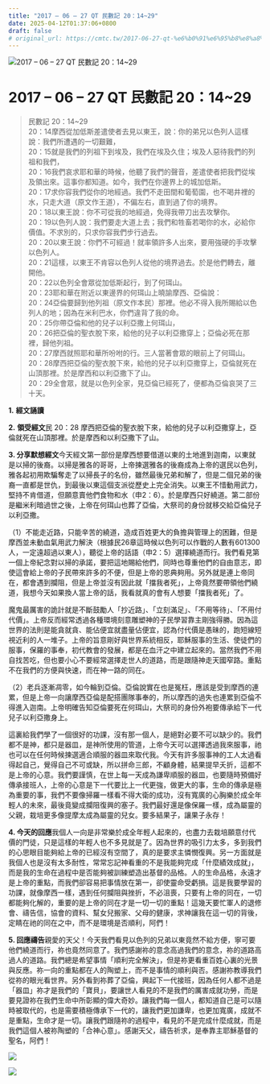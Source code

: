 ```yaml
---
title: "2017 – 06 – 27 QT 民數記 20：14~29"
date: 2025-04-12T01:37:06+0800
draft: false
# original_url: https://cmtc.tw/2017-06-27-qt-%e6%b0%91%e6%95%b8%e8%a8%98-20%ef%bc%9a1429
---
```


![2017 – 06 – 27 QT 民數記 20：14~29](/images/qt.jpg   "2017 – 06 – 27 QT 民數記 20：14~29")

# 2017 – 06 – 27 QT 民數記 20：14~29

> 民數記 20：14~29  
> 20：14摩西從加低斯差遣使者去見以東王，說：你的弟兄以色列人這樣說：我們所遭遇的一切艱難，  
> 20：15就是我們的列祖下到埃及，我們在埃及久住；埃及人惡待我們的列祖和我們，  
> 20：16我們哀求耶和華的時候，他聽了我們的聲音，差遣使者把我們從埃及領出來。這事你都知道。如今，我們在你邊界上的城加低斯。  
> 20：17求你容我們從你的地經過。我們不走田間和葡萄園，也不喝井裡的水，只走大道（原文作王道），不偏左右，直到過了你的境界。  
> 20：18以東王說：你不可從我的地經過，免得我帶刀出去攻擊你。  
> 20：19以色列人說：我們要走大道上去；我們和牲畜若喝你的水，必給你價值。不求別的，只求你容我們步行過去。  
> 20：20以東王說：你們不可經過！就率領許多人出來，要用強硬的手攻擊以色列人。  
> 20：21這樣，以東王不肯容以色列人從他的境界過去。於是他們轉去，離開他。  
> 20：22以色列全會眾從加低斯起行，到了何珥山。  
> 20：23耶和華在附近以東邊界的何珥山上曉諭摩西、亞倫說：  
> 20：24亞倫要歸到他列祖（原文作本民）那裡。他必不得入我所賜給以色列人的地；因為在米利巴水，你們違背了我的命。  
> 20：25你帶亞倫和他的兒子以利亞撒上何珥山，  
> 20：26把亞倫的聖衣脫下來，給他的兒子以利亞撒穿上；亞倫必死在那裡，歸他列祖。  
> 20：27摩西就照耶和華所吩咐的行。三人當著會眾的眼前上了何珥山。  
> 20：28摩西把亞倫的聖衣脫下來，給他的兒子以利亞撒穿上，亞倫就死在山頂那裡。於是摩西和以利亞撒下了山。  
> 20：29全會眾，就是以色列全家，見亞倫已經死了，便都為亞倫哀哭了三十天。

**1.** **經文誦讀**

**2.** **領受經文**民 20：28 摩西把亞倫的聖衣脫下來，給他的兒子以利亞撒穿上，亞倫就死在山頂那裡。於是摩西和以利亞撒下了山。

**3. 分享默想經文**今天經文第一部份是摩西想要借道以東的土地進到迦南，以東就是以掃的後裔。以掃是雅各的哥哥，上帝揀選雅各的後裔成為上帝的選民以色列，雅各起初用欺騙奪走了以掃長子的名份，雖然最後兄弟和解了，但是二個兄弟的後裔一直都是世仇，到最後以東這個支派從歷史上完全消失。以東王不惜動用武力，堅持不肯借道，但願意賣他們食物和水（申2：6）。於是摩西只好繞道。第二部份是繼米利暗過世之後，上帝在何珥山也葬了亞倫，大祭司的身份就移交給亞倫兒子以利亞撒。

（1）不能走近路，只能辛苦的繞道，造成百姓更大的負擔與管理上的困難，但是摩西並未動血氣用武力解決（根據民26章這時候以色列可以作戰的人數有601300人，一定遠超過以東人），聽從上帝的話語（申2：5）選擇繞道而行。我們看見第一個上帝紀念對以掃的承諾，要把這地賜給他們，同時也尊重他們的自由意志，即使這會給上帝的子民帶來許多的不便，但是上帝的恩典夠用。另外就是連上帝同在，都會遇到攔阻，但是上帝並沒有因此就「擋我者死」，上帝竟然要帶領他們繞道，我想今天如果換人當上帝的話，我看就真的會有人想要「擋我者死」了。

魔鬼最厲害的詭計就是不斷鼓勵人「抄近路」、「立刻滿足」、「不用等待」、「不用付代價」。上帝反而經常透過各種環境刻意雕塑神的子民學習靠主剛強得勝。因為這世界的法則是能貪就貪、能佔便宜就盡量佔便宜，認為付代價是愚昧的，跑短線短視近利的人一堆子。上帝的旨意剛好與世界系統相反，耶穌服事的生活、使徒們的服事，保羅的事奉，初代教會的發展，都是在血汗之中建立起來的。當然我們不用自找苦吃，但也要小心不要經常選擇走世人的道路，而是跟隨神走天國窄路。重點不在我們的方便與快速，而在神一路的同在。

（2）老兵逐漸凋零，如今輪到亞倫。亞倫說實在也是冤枉，應該是受到摩西的連累，但是上帝一向讓摩西亞倫是配搭團隊事奉的，所以摩西的過失也連累到亞倫不得進入迦南。上帝明確告知亞倫要死在何珥山，大祭司的身份外袍要傳承給下一代兒子以利亞撒身上。

這裏給我們學了一個很好的功課，沒有那一個人，是絕對必要不可以缺少的。我們都不是神，都只是器皿，是神所使用的管道，上帝今天可以選擇透過我來服事，祂也可以在任何時候揀選適合順服的器皿來取代我。今天有許多服事神的工人太過看得起自己，覺得自己不可或缺，所以拼命三郎，不顧身體，結果提早夭折，這都不是上帝的心意。我們要謹慎，在世上每一天成為謙卑順服的器皿，也要隨時預備好傳承接班人，上帝的心意是下一代要比上一代更強，做更大的事，生命的傳承是極為重要的事，我們不要像掃羅一樣看不得大衛的成功，沒有寬廣的心胸樂於成全年輕人的未來，最後竟變成攔阻復興的塞子。我們最好還是像保羅一樣，成為屬靈的父親，栽培更多像提摩太成為屬靈的兒女。要多結果子，讓果子永存！

**4. 今天的回應**我個人一向是非常樂於成全年輕人起來的，也盡力去栽培願意付代價的門徒，只是這樣的年輕人也不多見就是了。因為世界的吸引力太多，多到我們的心思眼目能夠給上帝的已經沒有空間了，真的是要求主憐憫復興。另一方面就是我個人也是沒有太多耐性，常常忘記神看重的不是我能夠完成「什麼績效成就」，而是我的生命在過程中是否能夠被訓練塑造出基督的品格。人的生命品格，永遠才是上帝的重點，而我們卻容易把事情放在第一，卻使靈命受虧損。這是我要學習的功課，就像摩西一樣，遇到任何攔阻與挫折，不必沮喪，只要有上帝的同在，一切都能夠化解的，重要的是上帝的同在才是一切一切的重點！這幾天要忙軍人的退修會、禱告信，協會的資料、幫女兒搬家、父母的健康，求神讓我在這一切的背後，定睛在祂的同在之中，而不是環境是否順利，阿們！

**5. 回應禱告**親愛的天父！今天我們看見以色列的兄弟以東竟然不給方便，寧可要他們繞道而行，祢也竟然同意了。我們感謝祢的意念高過我們的意念，祢的道路高過人的道路。我們總是希望事情「順利完全解決」，但是祢更看重百姓心裏的光景與反應。祢一向的重點都在人的陶塑上，而不是事情的順利與否。感謝祢教導我們從祢的眼光看世界。另外看到祢葬了亞倫，興起下一代接班，因為任何人都不過是「器皿」祢才是我們的「寶貝」，要讓世人看見的不是我們的厲害成就功勞，而是要見證祢在我們生命中所彰顯的偉大奇妙。讓我們每一個人，都知道自己是可以隨時被取代的，也是需要積極傳承下一代的，讓我們更加謙卑，也更加寬廣，成就不是重點，生命才是一切。讓我們跟隨祢的過程中，看見的不是完成什麼成就，而是我們這個人被祢陶塑的「合神心意」。感謝天父，禱告祈求，是奉靠主耶穌基督的聖名，阿們！

![](/images/2.gif)

![](/images/1.jpg)